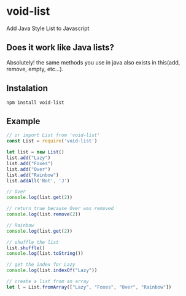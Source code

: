 # void-list
Add Java Style List to Javascript
## Does it work like Java lists?
Absolutely! the same methods you use in java also exists in this(add, remove, empty, etc...).
## Instalation
`npm install void-list`
## Example
```js
// or import List from 'void-list'
const List = require('void-list')

let list = new List()
list.add("Lazy")
list.add("Foxes")
list.add("Over")
list.add("Rainbow")
list.addAll('Not', 'J')

// Over
console.log(list.get(2))

// return true because Over was removed
console.log(list.remove(2))

// Rainbow
console.log(list.get(2))

// shuffle the list
list.shuffle()
console.log(list.toString())

// get the index for Lazy
console.log(list.indexOf("Lazy"))

// create a list from an array
let l = List.fromArray(["Lazy", "Foxes", "Over", "Rainbow"])
```